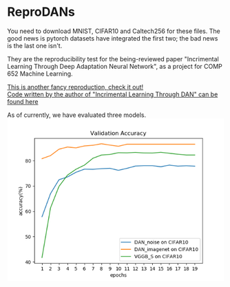 # ReproDANs
You need to download MNIST, CIFAR10 and Caltech256 for these files.
The good news is pytorch datasets have integrated the first two; the bad news is the last one isn't.

They are the reproducibility test for the being-reviewed paper "Incrimental Learning Through Deep Adaptation Neural Network",
as a project for COMP 652 Machine Learning.

[This is another fancy reproduction, check it out!](https://github.com/jianingsun21/cnn_incremental-learning)\
[Code written by the author of "Incrimental Learning Through DAN" can be found here](https://github.com/rosenfeldamir/incremental_learning)

As of currently, we have evaluated three models.
![Validation Accuracy](graph/valid_acc.png)